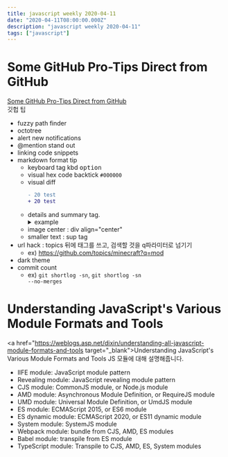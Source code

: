 ```yaml
---
title: javascript weekly 2020-04-11
date: "2020-04-11T08:00:00.000Z"
description: "javascript weekly 2020-04-11"
tags: ["javascript"]
---
```


#

# Some GitHub Pro-Tips Direct from GitHub 
<a href="https://github.blog/2020-04-09-github-protips-tips-tricks-hacks-and-secrets-from-lee-reilly/" target="_blank">Some GitHub Pro-Tips Direct from GitHub </a>  
깃헙 팁
- fuzzy path finder
- octotree
- alert new notifications
- @mention stand out
- linking code snippets
- markdown format tip
	- keyboard tag kbd <kbd>option</kbd>
	- visual hex code backtick `#000000`
	- visual diff
		```diff
		- 20 test
		+ 20 test
		```
	- details and summary tag. <details> details <summary>example</summary>
	- image center : div align="center"
	- smaller text : sup tag
- url hack : topics 뒤에 태그를 쓰고, 검색할 것을 q파라미터로 넘기기
	- ex) https://github.com/topics/minecraft?q=mod
- dark theme
- commit count
	- ex) <code>git shortlog -sn</code>, <code>git shortlog -sn --no-merges</code>

# Understanding JavaScript's Various Module Formats and Tools
<a href="https://weblogs.asp.net/dixin/understanding-all-javascript-module-formats-and-tools target="_blank">Understanding JavaScript's Various Module Formats and Tools</a>
JS 모듈에 대해 설명해줍니다.
- IIFE module: JavaScript module pattern
- Revealing module: JavaScript revealing module pattern
- CJS module: CommonJS module, or Node.js module
- AMD module: Asynchronous Module Definition, or RequireJS module
- UMD module: Universal Module Definition, or UmdJS module
- ES module: ECMAScript 2015, or ES6 module
- ES dynamic module: ECMAScript 2020, or ES11 dynamic module
- System module: SystemJS module
- Webpack module: bundle from CJS, AMD, ES modules
- Babel module: transpile from ES module
- TypeScript module: Transpile to CJS, AMD, ES, System modules
